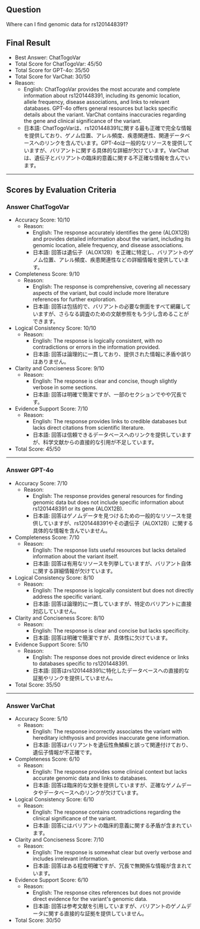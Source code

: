 ## Question

Where can I find genomic data for rs1201448391?

## Final Result

- Best Answer: ChatTogoVar
- Total Score for ChatTogoVar: 45/50
- Total Score for GPT-4o: 35/50
- Total Score for VarChat: 30/50
- Reason:
  - English: ChatTogoVar provides the most accurate and complete information about rs1201448391, including its genomic location, allele frequency, disease associations, and links to relevant databases. GPT-4o offers general resources but lacks specific details about the variant. VarChat contains inaccuracies regarding the gene and clinical significance of the variant.
  - 日本語: ChatTogoVarは、rs1201448391に関する最も正確で完全な情報を提供しており、ゲノム位置、アレル頻度、疾患関連性、関連データベースへのリンクを含んでいます。GPT-4oは一般的なリソースを提供していますが、バリアントに関する具体的な詳細が欠けています。VarChatは、遺伝子とバリアントの臨床的意義に関する不正確な情報を含んでいます。

---

## Scores by Evaluation Criteria

### Answer ChatTogoVar
- Accuracy Score: 10/10
  - Reason: 
    - English: The response accurately identifies the gene (ALOX12B) and provides detailed information about the variant, including its genomic location, allele frequency, and disease associations.
    - 日本語: 回答は遺伝子（ALOX12B）を正確に特定し、バリアントのゲノム位置、アレル頻度、疾患関連性などの詳細情報を提供しています。
- Completeness Score: 9/10
  - Reason: 
    - English: The response is comprehensive, covering all necessary aspects of the variant, but could include more literature references for further exploration.
    - 日本語: 回答は包括的で、バリアントの必要な側面をすべて網羅していますが、さらなる調査のための文献参照をもう少し含めることができます。
- Logical Consistency Score: 10/10
  - Reason: 
    - English: The response is logically consistent, with no contradictions or errors in the information provided.
    - 日本語: 回答は論理的に一貫しており、提供された情報に矛盾や誤りはありません。
- Clarity and Conciseness Score: 9/10
  - Reason: 
    - English: The response is clear and concise, though slightly verbose in some sections.
    - 日本語: 回答は明確で簡潔ですが、一部のセクションでやや冗長です。
- Evidence Support Score: 7/10
  - Reason: 
    - English: The response provides links to credible databases but lacks direct citations from scientific literature.
    - 日本語: 回答は信頼できるデータベースへのリンクを提供していますが、科学文献からの直接的な引用が不足しています。
- Total Score: 45/50

---

### Answer GPT-4o
- Accuracy Score: 7/10
  - Reason: 
    - English: The response provides general resources for finding genomic data but does not include specific information about rs1201448391 or its gene (ALOX12B).
    - 日本語: 回答はゲノムデータを見つけるための一般的なリソースを提供していますが、rs1201448391やその遺伝子（ALOX12B）に関する具体的な情報を含んでいません。
- Completeness Score: 7/10
  - Reason: 
    - English: The response lists useful resources but lacks detailed information about the variant itself.
    - 日本語: 回答は有用なリソースを列挙していますが、バリアント自体に関する詳細情報が欠けています。
- Logical Consistency Score: 8/10
  - Reason: 
    - English: The response is logically consistent but does not directly address the specific variant.
    - 日本語: 回答は論理的に一貫していますが、特定のバリアントに直接対応していません。
- Clarity and Conciseness Score: 8/10
  - Reason: 
    - English: The response is clear and concise but lacks specificity.
    - 日本語: 回答は明確で簡潔ですが、具体性に欠けています。
- Evidence Support Score: 5/10
  - Reason: 
    - English: The response does not provide direct evidence or links to databases specific to rs1201448391.
    - 日本語: 回答はrs1201448391に特化したデータベースへの直接的な証拠やリンクを提供していません。
- Total Score: 35/50

---

### Answer VarChat
- Accuracy Score: 5/10
  - Reason: 
    - English: The response incorrectly associates the variant with hereditary ichthyosis and provides inaccurate gene information.
    - 日本語: 回答はバリアントを遺伝性魚鱗癬と誤って関連付けており、遺伝子情報が不正確です。
- Completeness Score: 6/10
  - Reason: 
    - English: The response provides some clinical context but lacks accurate genomic data and links to databases.
    - 日本語: 回答は臨床的な文脈を提供していますが、正確なゲノムデータやデータベースへのリンクが欠けています。
- Logical Consistency Score: 6/10
  - Reason: 
    - English: The response contains contradictions regarding the clinical significance of the variant.
    - 日本語: 回答にはバリアントの臨床的意義に関する矛盾が含まれています。
- Clarity and Conciseness Score: 7/10
  - Reason: 
    - English: The response is somewhat clear but overly verbose and includes irrelevant information.
    - 日本語: 回答はある程度明確ですが、冗長で無関係な情報が含まれています。
- Evidence Support Score: 6/10
  - Reason: 
    - English: The response cites references but does not provide direct evidence for the variant's genomic data.
    - 日本語: 回答は参考文献を引用していますが、バリアントのゲノムデータに関する直接的な証拠を提供していません。
- Total Score: 30/50